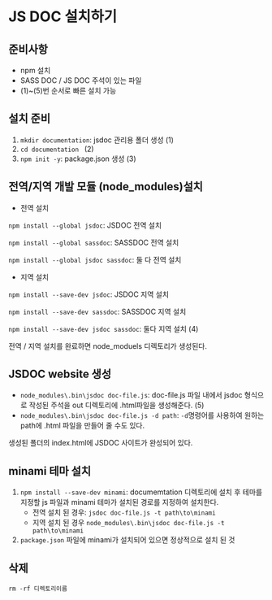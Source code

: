 # JS DOC 설치하기  

## 준비사항  

- npm 설치  
- SASS DOC / JS DOC 주석이 있는 파일  
- (1)~(5)번 순서로 빠른 설치 가능

## 설치 준비  

1. `mkdir documentation`: jsdoc 관리용 폴더 생성  (1)
2. `cd documentation ` (2)
3. `npm init -y`: package.json 생성  (3)

## 전역/지역 개발 모듈 (node_modules)설치    

- 전역 설치  

`npm install --global jsdoc`: JSDOC 전역 설치  

`npm install --global sassdoc`: SASSDOC 전역 설치  

`npm install --global jsdoc sassdoc`: 둘 다 전역 설치

- 지역 설치  

`npm install --save-dev jsdoc`: JSDOC 지역 설치  

`npm install --save-dev sassdoc`: SASSDOC 지역 설치  

`npm install --save-dev jsdoc sassdoc`: 둘다 지역 설치 (4)

전역 / 지역 설치를 완료하면 node_moduels 디렉토리가 생성된다.  

##  JSDOC website 생성

- `node_modules\.bin\jsdoc doc-file.js`: doc-file.js 파일 내에서 jsdoc 형식으로 작성된 주석을 out 디렉토리에 .html파일을 생성해준다. (5)
- `node_modules\.bin\jsdoc doc-file.js -d path`: `-d`명령어를 사용하여 원하는 path에 .html 파일을 만들어 줄 수도 있다.  

생성된 폴더의 index.html에 JSDOC 사이트가 완성되어 있다.

## minami 테마 설치

1. `npm install --save-dev minami`: documemtation 디렉토리에 설치 후 테마를 지정할 js 파일과 minami 테마가 설치된 경로를 지정하여 설치한다. 
   - 전역 설치 된 경우: `jsdoc doc-file.js -t path\to\minami`  
   - 지역 설치 된 경우 `node_modules\.bin\jsdoc doc-file.js -t path\to\minami`   
2. `package.json` 파일에 minami가 설치되어 있으면 정상적으로 설치 된 것


## 삭제

`rm -rf 디렉토리이름`








